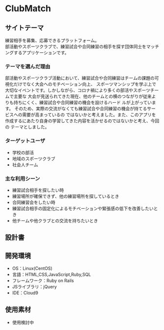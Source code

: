 # ClubMatch

## サイトテーマ
 練習相手を募集、応募できるプラットフォーム。  
 部活動やスポーツクラブで、練習試合や合同練習の相手を探す団体同士をマッチングするアプリケーションです。

### テーマを選んだ理由
 部活動やスポーツクラブ活動において、練習試合や合同練習はチームの課題の可視化だけでなく大会へのモチベーション向上、
 スポーツマンシップを学ぶ上で大切なイベントです。しかしながら、コロナ禍により多くの部活やスポーツチームで主要な
 大会が見送られてきた現在、他のチームとの横のつながりが従来よりも持ちにくく、練習試合や合同練習の機会を設けるハード
 ルが上がっています。  そのため、実際の交流がなくても練習試合や合同練習の機会が持てるサービスへの需要が高まっているの
 ではないかと考えました。また、このアプリを作成するにあたり自身の学習してきた内容を活かせるのではないかと考え、今回の
 テーマとしました。

### ターゲットユーザ
- 学校の部活
- 地域のスポーツクラブ
- 社会人チーム

### 主な利用シーン
- 練習試合相手を探したい時
- 練習場所が確保できず、他の練習場所を探しているとき
- 合同練習会をしたい時
- 練習試合相手の固定化によるモチベーションや緊張感の低下を改善したいとき
- 他チームや他クラブとの交流を持ちたいとき

## 設計書


## 開発環境
- OS：Linux(CentOS)
- 言語：HTML,CSS,JavaScript,Ruby,SQL
- フレームワーク：Ruby on Rails
- JSライブラリ：jQuery
- IDE：Cloud9

## 使用素材
- 使用検討中